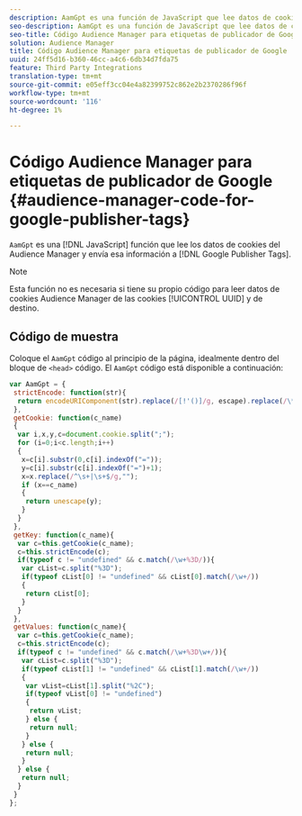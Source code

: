 ```yaml
---
description: AamGpt es una función de JavaScript que lee datos de cookies de Audience Manager y envía esa información a las etiquetas de Publicador de Google.
seo-description: AamGpt es una función de JavaScript que lee datos de cookies de Audience Manager y envía esa información a las etiquetas de Publicador de Google.
seo-title: Código Audience Manager para etiquetas de publicador de Google
solution: Audience Manager
title: Código Audience Manager para etiquetas de publicador de Google
uuid: 24ff5d16-b360-46cc-a4c6-6db34d7fda75
feature: Third Party Integrations
translation-type: tm+mt
source-git-commit: e05eff3cc04e4a82399752c862e2b2370286f96f
workflow-type: tm+mt
source-wordcount: '116'
ht-degree: 1%

---
```



# Código Audience Manager para etiquetas de publicador de Google {#audience-manager-code-for-google-publisher-tags}

`AamGpt` es una [!DNL JavaScript] función que lee los datos de cookies del Audience Manager y envía esa información a [!DNL Google Publisher Tags].

>[!NOTE]
>
>Esta función no es necesaria si tiene su propio código para leer datos de cookies Audience Manager de las cookies [!UICONTROL UUID] y de destino.

## Código de muestra

Coloque el `AamGpt` código al principio de la página, idealmente dentro del bloque de `<head>` código. El `AamGpt` código está disponible a continuación:

```js
var AamGpt = {  
 strictEncode: function(str){ 
  return encodeURIComponent(str).replace(/[!'()]/g, escape).replace(/\*/g, "%2A"); 
 }, 
 getCookie: function(c_name) 
 { 
  var i,x,y,c=document.cookie.split(";"); 
  for (i=0;i<c.length;i++) 
  { 
   x=c[i].substr(0,c[i].indexOf("=")); 
   y=c[i].substr(c[i].indexOf("=")+1); 
   x=x.replace(/^\s+|\s+$/g,""); 
   if (x==c_name) 
   { 
    return unescape(y); 
   } 
  } 
 }, 
 getKey: function(c_name){ 
  var c=this.getCookie(c_name); 
  c=this.strictEncode(c); 
  if(typeof c != "undefined" && c.match(/\w+%3D/)){ 
   var cList=c.split("%3D"); 
   if(typeof cList[0] != "undefined" && cList[0].match(/\w+/)) 
   { 
    return cList[0]; 
   } 
  }  
 }, 
 getValues: function(c_name){ 
  var c=this.getCookie(c_name); 
  c=this.strictEncode(c); 
  if(typeof c != "undefined" && c.match(/\w+%3D\w+/)){ 
   var cList=c.split("%3D"); 
   if(typeof cList[1] != "undefined" && cList[1].match(/\w+/)) 
   { 
    var vList=cList[1].split("%2C"); 
    if(typeof vList[0] != "undefined") 
    { 
     return vList; 
    } else { 
     return null; 
    }    
   } else { 
    return null; 
   } 
  } else { 
   return null; 
  } 
 } 
};
```
